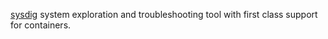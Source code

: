 
[sysdig](https://github.com/draios/sysdig)
system exploration and troubleshooting tool with first class support for containers.
